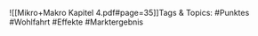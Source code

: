 
![[Mikro+Makro Kapitel 4.pdf#page=35]]Tags & Topics:
   #Punktes
   #Wohlfahrt
   #Effekte
   #Marktergebnis